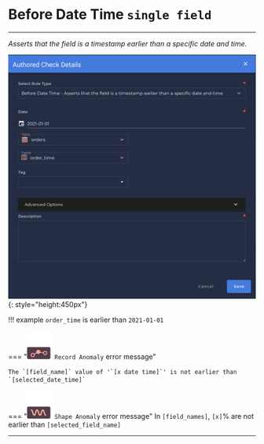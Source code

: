 # Before Date Time <spam id='single-field'>`single field`</spam>

---

*Asserts that the field is a timestamp earlier than a specific date and time.*

![Screenshot](../assets/checks/rule-types/before-date-time-check.png){: style="height:450px"}

!!! example
    `order_time` is earlier than `2021-01-01`

=== "![Screenshot](../assets/checks/rule-types/icons/icon-record-anomaly-dark.svg)`Record Anomaly` error message"

    The `[field_name]` value of '`[x date time]`' is not earlier than `[selected_date_time]`

=== "![Screenshot](../assets/checks/rule-types/icons/icon-shape-anomaly-dark.svg)`Shape Anomaly` error message"
    In `[field_names]`, `[x]`% are not earlier than `[selected_field_name]`

---